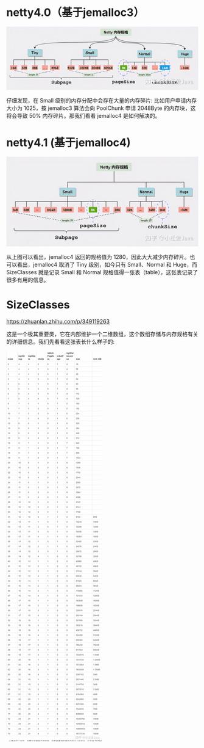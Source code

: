 # netty4.0（基于jemalloc3）

![](../../images/netty/内存规格_1.jpg)

仔细发现，在 Small 级别的内存分配中会存在大量的内存碎片: 比如用户申请内存大小为 1025，按 jemalloc3 算法会向 PoolChunk 申请 2048Byte 的内存块，这将会导致 50% 内存碎片。那我们看看 jemalloc4 是如何解决的。

# netty4.1 (基于jemalloc4)

![](../../images/netty/内存规格_2.jpg)

从上图可以看出，jemalloc4 返回的规格值为 1280，因此大大减少内存碎片。也可以看出，jemalloc4 取消了 Tiny 级别，如今只有 Small、Normal 和 Huge，而 SizeClasses 就是记录 Small 和 Normal 规格值得一张表（table），这张表记录了很多有用的信息。

# **SizeClasses**

https://zhuanlan.zhihu.com/p/349119263

这是一个极其重要类，它在内部维护一个二维数组，这个数组存储与内存规格有关的详细信息。我们先看看这张表长什么样子的:

![](../../images/netty/内存规格_3.jpg)